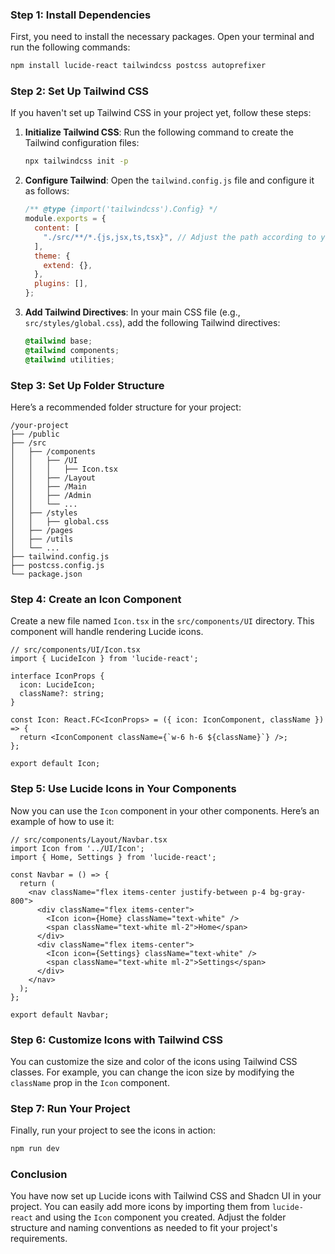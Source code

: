 ### Step 1: Install Dependencies

First, you need to install the necessary packages. Open your terminal and run the following commands:

```bash
npm install lucide-react tailwindcss postcss autoprefixer
```

### Step 2: Set Up Tailwind CSS

If you haven't set up Tailwind CSS in your project yet, follow these steps:

1. **Initialize Tailwind CSS**:
   Run the following command to create the Tailwind configuration files:

   ```bash
   npx tailwindcss init -p
   ```

2. **Configure Tailwind**:
   Open the `tailwind.config.js` file and configure it as follows:

   ```javascript
   /** @type {import('tailwindcss').Config} */
   module.exports = {
     content: [
       "./src/**/*.{js,jsx,ts,tsx}", // Adjust the path according to your folder structure
     ],
     theme: {
       extend: {},
     },
     plugins: [],
   };
   ```

3. **Add Tailwind Directives**:
   In your main CSS file (e.g., `src/styles/global.css`), add the following Tailwind directives:

   ```css
   @tailwind base;
   @tailwind components;
   @tailwind utilities;
   ```

### Step 3: Set Up Folder Structure

Here’s a recommended folder structure for your project:

```
/your-project
├── /public
├── /src
│   ├── /components
│   │   ├── /UI
│   │   │   ├── Icon.tsx
│   │   ├── /Layout
│   │   ├── /Main
│   │   ├── /Admin
│   │   └── ...
│   ├── /styles
│   │   ├── global.css
│   ├── /pages
│   ├── /utils
│   └── ...
├── tailwind.config.js
├── postcss.config.js
└── package.json
```

### Step 4: Create an Icon Component

Create a new file named `Icon.tsx` in the `src/components/UI` directory. This component will handle rendering Lucide icons.

```tsx
// src/components/UI/Icon.tsx
import { LucideIcon } from 'lucide-react';

interface IconProps {
  icon: LucideIcon;
  className?: string;
}

const Icon: React.FC<IconProps> = ({ icon: IconComponent, className }) => {
  return <IconComponent className={`w-6 h-6 ${className}`} />;
};

export default Icon;
```

### Step 5: Use Lucide Icons in Your Components

Now you can use the `Icon` component in your other components. Here’s an example of how to use it:

```tsx
// src/components/Layout/Navbar.tsx
import Icon from '../UI/Icon';
import { Home, Settings } from 'lucide-react';

const Navbar = () => {
  return (
    <nav className="flex items-center justify-between p-4 bg-gray-800">
      <div className="flex items-center">
        <Icon icon={Home} className="text-white" />
        <span className="text-white ml-2">Home</span>
      </div>
      <div className="flex items-center">
        <Icon icon={Settings} className="text-white" />
        <span className="text-white ml-2">Settings</span>
      </div>
    </nav>
  );
};

export default Navbar;
```

### Step 6: Customize Icons with Tailwind CSS

You can customize the size and color of the icons using Tailwind CSS classes. For example, you can change the icon size by modifying the `className` prop in the `Icon` component.

### Step 7: Run Your Project

Finally, run your project to see the icons in action:

```bash
npm run dev
```

### Conclusion

You have now set up Lucide icons with Tailwind CSS and Shadcn UI in your project. You can easily add more icons by importing them from `lucide-react` and using the `Icon` component you created. Adjust the folder structure and naming conventions as needed to fit your project's requirements.